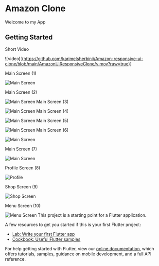 # Amazon Clone

Welcome to my App

## Getting Started
Short Video  

![video][(https://github.com/karimelsherbinii/Amazon-responsive-ui-clone/blob/main/AmazonUiResponsiveClone/v.mov?raw=true)]


Main Screen (1) 

![Main Screen](https://github.com/karimelsherbinii/Amazon-responsive-ui-clone/blob/main/AmazonUiResponsiveClone/1.png?raw=true)

Main Screen (2) 

![Main Screen](https://github.com/karimelsherbinii/Amazon-responsive-ui-clone/blob/main/AmazonUiResponsiveClone/2.png?raw=true)
Main Screen (3) 

![Main Screen](https://github.com/karimelsherbinii/Amazon-responsive-ui-clone/blob/main/AmazonUiResponsiveClone/3.png?raw=true)
Main Screen (4) 

![Main Screen](https://github.com/karimelsherbinii/Amazon-responsive-ui-clone/blob/main/AmazonUiResponsiveClone/4.png?raw=true)
Main Screen (5) 

![Main Screen](https://github.com/karimelsherbinii/Amazon-responsive-ui-clone/blob/main/AmazonUiResponsiveClone/5.png?raw=true)
Main Screen (6) 

![Main Screen](https://github.com/karimelsherbinii/Amazon-responsive-ui-clone/blob/main/AmazonUiResponsiveClone/6.png?raw=true)

Main Screen (7) 

![Main Screen](https://github.com/karimelsherbinii/Amazon-responsive-ui-clone/blob/main/AmazonUiResponsiveClone/7.png?raw=true)


Profile Screen (8) 

![Profile](https://github.com/karimelsherbinii/Amazon-responsive-ui-clone/blob/main/AmazonUiResponsiveClone/8.png?raw=true)

Shop Screen (9) 

![Shop Screen](https://github.com/karimelsherbinii/Amazon-responsive-ui-clone/blob/main/AmazonUiResponsiveClone/9.png?raw=true)

Menu Screen (10) 

![Menu Screen](https://github.com/karimelsherbinii/Amazon-responsive-ui-clone/blob/main/AmazonUiResponsiveClone/10.png?raw=true)
This project is a starting point for a Flutter application.

A few resources to get you started if this is your first Flutter project:

- [Lab: Write your first Flutter app](https://flutter.dev/docs/get-started/codelab)
- [Cookbook: Useful Flutter samples](https://flutter.dev/docs/cookbook)

For help getting started with Flutter, view our
[online documentation](https://flutter.dev/docs), which offers tutorials,
samples, guidance on mobile development, and a full API reference.
